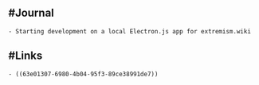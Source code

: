 ## #Journal
	- Starting development on a local Electron.js app for extremism.wiki
## #Links
	- ((63e01307-6980-4b04-95f3-89ce38991de7))